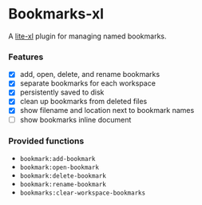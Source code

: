 # Bookmarks-xl

A [lite-xl](https://github.com/lite-xl/lite-xl) plugin for managing named bookmarks.

### Features
- [x] add, open, delete, and rename bookmarks
- [x] separate bookmarks for each workspace
- [x] persistently saved to disk
- [x] clean up bookmarks from deleted files
- [x] show filename and location next to bookmark names
- [ ] show bookmarks inline document

### Provided functions
- `bookmark:add-bookmark`
- `bookmark:open-bookmark`
- `bookmark:delete-bookmark`
- `bookmark:rename-bookmark`
- `bookmarks:clear-workspace-bookmarks`
